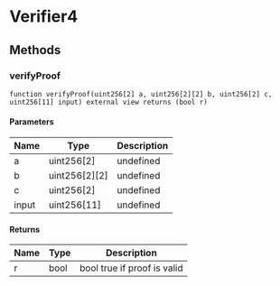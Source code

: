 # Verifier4









## Methods

### verifyProof

```solidity
function verifyProof(uint256[2] a, uint256[2][2] b, uint256[2] c, uint256[11] input) external view returns (bool r)
```





#### Parameters

| Name | Type | Description |
|---|---|---|
| a | uint256[2] | undefined
| b | uint256[2][2] | undefined
| c | uint256[2] | undefined
| input | uint256[11] | undefined

#### Returns

| Name | Type | Description |
|---|---|---|
| r | bool |  bool true if proof is valid




